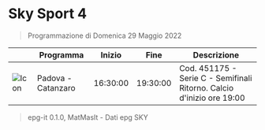 # Sky Sport 4
> Programmazione di Domenica 29 Maggio 2022

||Programma|Inizio|Fine|Descrizione|
|---|---|---|---|---|
|![Icon](https://guidatv.sky.it/uuid/96933c65-a581-4cb8-a790-aa294c668c44/cover?md5ChecksumParam=f5cf09b9c46619db9a30ba980ce5edbe)|Padova - Catanzaro|16:30:00|19:30:00|Cod. 451175 - Serie C - Semifinali Ritorno. Calcio d&#039;inizio ore 19:00



 > epg-it 0.1.0, MatMasIt - Dati epg SKY